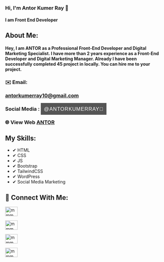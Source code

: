 ### Hi, I'm Antor Kumer Ray 👋
#### I am Front End Developer

## About Me:
#### <p>Hey, I am ANTOR as a Professional Front-End Developer and Digital Marketing Specialist. I have more than 2 years experience as a Front-End Developer and Digital Marketing Manager. Already I have been successfully completed 45 project in locally. You can hire me to your project.</p>

### ✉️ Email: <p class="mailantor"><a style="font-weight: 500; font-family: sans-serif;" href="mailto:antorkumerray10@gmail.com">antorkumerray10@gmail.com</a></p>
### Social Media : <a style="text-transform: uppercase; background-color: #555555; padding: 10px; color: #fff; text-decoration: none; font-weight: 500; font-family: sans-serif; word-spacing: 10px; letter-spacing: 1px;" class="fbantor" target="_blank" href="https://www.facebook.com/antorkumerray"> @antorkumerray🤍</a>
### 🌐 View Web <a class="webantor" target="_blank" href="https://antorkumerray.blogspot.com/"> ANTOR </a>

## My Skills:
- ✔ HTML
- ✔ CSS
- ✔ JS
- ✔ Bootstrap 
- ✔ TailwindCSS 
- ✔ WordPress 
- ✔ Social Media Marketing



## 🥰 Connect With Me:
<p align="left">
<a href="https://twitter.com/mmm" target="blank"><img align="center" src="https://www.flaticon.com/free-icon-font/twitter_6422210?related_id=6422210" alt="mmm" height="30" width="40" /></a>
    
<a href="https://linkedin.com/in/mmm" target="blank"><img align="center" src="https://raw.githubusercontent.com/rahuldkjain/github-profile-readme-generator/master/src/images/icons/Social/linked-in-alt.svg" alt="mmm" height="30" width="40" /></a>

<a href="https://fb.com/mmm" target="blank"><img align="center" src="https://raw.githubusercontent.com/rahuldkjain/github-profile-readme-generator/master/src/images/icons/Social/facebook.svg" alt="mmm" height="30" width="40" /></a>

<a href="https://instagram.com/mmm" target="blank"><img align="center" src="https://raw.githubusercontent.com/rahuldkjain/github-profile-readme-generator/master/src/images/icons/Social/instagram.svg" alt="mmm" height="30" width="40" /></a>
</p>

